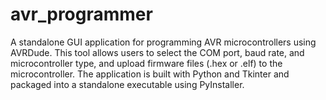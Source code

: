 # avr_programmer
A standalone GUI application for programming AVR microcontrollers using AVRDude. This tool allows users to select the COM port, baud rate, and microcontroller type, and upload firmware files (.hex or .elf) to the microcontroller. The application is built with Python and Tkinter and packaged into a standalone executable using PyInstaller.
